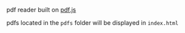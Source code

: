 pdf reader built on [pdf.js](https://github.com/mozilla/pdf.js/)

pdfs located in the `pdfs` folder will be displayed in `index.html`
